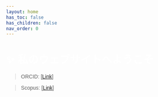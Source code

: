 ```yaml
---
layout: home
has_toc: false
has_children: false
nav_order: 0
---
```


<!-- <style> -->
<!--   body { -->
<!--     margin: 0; -->
<!--     height: 100vh; -->
<!--     overflow: hidden; -->
<!--     font-family: sans-serif; -->
<!--     color: white; -->
<!--   } -->

<!--   .bg-container { -->
<!--     position: fixed; -->
<!--     top: 0; -->
<!--     left: 0; -->
<!--     width: 100%; -->
<!--     height: 100%; -->
<!--     z-index: -1; -->
<!--   } -->

<!--   .bg-image { -->
<!--     position: absolute; -->
<!--     width: 100%; -->
<!--     height: 100%; -->
<!--     background-size: cover; -->
<!--     background-position: center; -->
<!--     opacity: 0; -->
<!--     animation: fade 7s infinite; -->
<!--   } -->

<!--   @keyframes fade { -->
<!--     0%   { opacity: 0; } -->
<!--     5%   { opacity: 1; } -->
<!--     10%  { opacity: 1; } -->
<!--     15%  { opacity: 0; } -->
<!--     100% { opacity: 0; } -->
<!--   } -->
<!-- </style> -->

<!-- <div class="bg-container"> -->
<!--   <div class="bg-image" style="background-image: url('assets/images/Saekano/image1.jpg'); animation-delay: 0s;"></div> -->
<!--   <div class="bg-image" style="background-image: url('assets/images/Saekano/image2.jpg'); animation-delay: 0.2s;"></div> -->
<!--   <div class="bg-image" style="background-image: url('assets/images/Saekano/image3.jpg'); animation-delay: 0.4s;"></div> -->
<!--   <div class="bg-image" style="background-image: url('assets/images/Saekano/image4.jpg'); animation-delay: 0.6s;"></div> -->
<!--   <div class="bg-image" style="background-image: url('assets/images/Saekano/image5.jpg'); animation-delay: 0.8s;"></div> -->
<!--   <div class="bg-image" style="background-image: url('assets/images/Saekano/image6.jpg'); animation-delay: 1.0s;"></div> -->
<!--   <div class="bg-image" style="background-image: url('assets/images/Saekano/image7.jpg'); animation-delay: 1.2;"></div> -->
<!--   <div class="bg-image" style="background-image: url('assets/images/Saekano/image8.jpg'); animation-delay: 1.4s;"></div> -->
<!--   <div class="bg-image" style="background-image: url('assets/images/Saekano/image9.jpg'); animation-delay: 1.6s;"></div> -->
<!--   <div class="bg-image" style="background-image: url('assets/images/Saekano/image10.jpg'); animation-delay: 1.8;"></div> -->
<!--   <div class="bg-image" style="background-image: url('assets/images/Saekano/image11.jpg'); animation-delay: 2.0s;"></div> -->
<!--   <div class="bg-image" style="background-image: url('assets/images/Saekano/image12.jpg'); animation-delay: 2.2s;"></div> -->
<!--   <div class="bg-image" style="background-image: url('assets/images/Saekano/image13.jpg'); animation-delay: 2.4s;"></div> -->
<!--   <div class="bg-image" style="background-image: url('assets/images/Saekano/image14.jpg'); animation-delay: 2.6s;"></div> -->
<!--   <div class="bg-image" style="background-image: url('assets/images/Saekano/image15.jpg'); animation-delay: 2.8s;"></div> -->
<!--   <div class="bg-image" style="background-image: url('assets/images/Saekano/image16.jpg'); animation-delay: 3.0s;"></div> -->
<!--   <div class="bg-image" style="background-image: url('assets/images/Saekano/image17.jpg'); animation-delay: 3.2s;"></div> -->
<!--   <div class="bg-image" style="background-image: url('assets/images/Saekano/image18.jpg'); animation-delay: 3.4s;"></div> -->
<!--   <div class="bg-image" style="background-image: url('assets/images/Saekano/image19.jpg'); animation-delay: 3.6s;"></div> -->
<!--   <div class="bg-image" style="background-image: url('assets/images/Saekano/image20.jpg'); animation-delay: 3.8s;"></div> -->
<!--   <div class="bg-image" style="background-image: url('assets/images/Saekano/image21.jpg'); animation-delay: 4s;"></div> -->
<!--   <div class="bg-image" style="background-image: url('assets/images/Saekano/image22.jpg'); animation-delay: 4.2s;"></div> -->
<!--   <div class="bg-image" style="background-image: url('assets/images/Saekano/image23.jpg'); animation-delay: 4.4s;"></div> -->
<!--   <div class="bg-image" style="background-image: url('assets/images/Saekano/image24.jpg'); animation-delay: 4.6s;"></div> -->
<!--   <div class="bg-image" style="background-image: url('assets/images/Saekano/image25.jpg'); animation-delay: 4.8s;"></div> -->
<!--   <div class="bg-image" style="background-image: url('assets/images/Saekano/image26.jpg'); animation-delay: 5s;"></div> -->
<!--   <div class="bg-image" style="background-image: url('assets/images/Saekano/image27.jpg'); animation-delay: 5.2s;"></div> -->
<!--   <div class="bg-image" style="background-image: url('assets/images/Saekano/image28.jpg'); animation-delay: 5.4s;"></div> -->
<!--   <div class="bg-image" style="background-image: url('assets/images/Saekano/image29.jpg'); animation-delay: 5.6s;"></div> -->
<!--   <div class="bg-image" style="background-image: url('assets/images/Saekano/image30.jpg'); animation-delay: 5.8s;"></div> -->
<!--   <div class="bg-image" style="background-image: url('assets/images/Saekano/image31.jpg'); animation-delay: 6s;"></div> -->
<!--   <div class="bg-image" style="background-image: url('assets/images/Saekano/image32.jpg'); animation-delay: 6.2s;"></div> -->
<!--   <div class="bg-image" style="background-image: url('assets/images/Saekano/image33.jpg'); animation-delay: 6.4s;"></div> -->
<!--   <div class="bg-image" style="background-image: url('assets/images/Saekano/image34.jpg'); animation-delay: 6.6s;"></div> -->
<!--   <div class="bg-image" style="background-image: url('assets/images/Saekano/image35.jpg'); animation-delay: 6.8s;"></div> -->
<!--   <div class="bg-image" style="background-image: url('assets/images/Saekano/image36.jpg'); animation-delay: 7s;"></div> -->
<!-- </div> -->
<style>
  body {
    margin: 0;
    height: 100vh;
    background-image: url('assets/images/background.gif');
    background-size: cover;
    background-repeat: no-repeat;
    background-position: center;
    color: white;
    font-family: sans-serif;
  }
</style>

# ✨ 私のウェブサイトへようこそ

> ORCID: [[Link](https://orcid.org/0009-0008-9914-5504)]

> Scopus: [[Link](https://www.scopus.com/authid/detail.uri?authorId=57215284775)]


